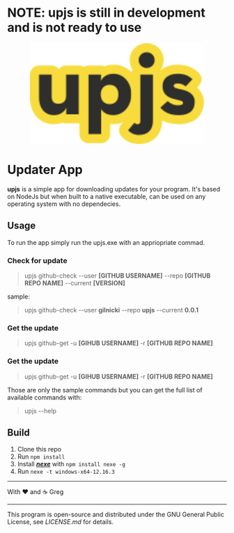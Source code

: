 # NOTE: upjs is still in development and is not ready to use


<p align="center">
  <a href="https://nodejs.org/">
    <img
      alt="Node.js"
      src="https://github.com//gilnicki/upjs/blob/develop/res/logo.svg?raw=true"
      width="400"
    />
  </a>
</p>

# Updater App

**upjs** is a simple app for downloading updates for your program. It's based on NodeJs but when built to a native executable, can be used on any operating system with no dependecies.

## Usage
To run the app simply run the upjs.exe with an appriopriate commad. 

### Check for update
>upjs github-check --user **[GITHUB USERNAME]** --repo **[GITHUB REPO NAME]** --current **[VERSION]** 

sample:
> upjs github-check --user **gilnicki** --repo **upjs** --current **0.0.1** 

### Get the update
>upjs github-get -u **[GIHUB USERNAME]** -r **[GITHUB REPO NAME]**

### Get the update
>upjs github-get -u **[GIHUB USERNAME]** -r **[GITHUB REPO NAME]**


Those are only the sample commands but you can get the full list of available commands with:
>upjs --help

## Build
1. Clone this repo
2. Run `npm install`
3. Install ***[nexe](https://github.com/nexe/nexe/)*** with `npm install nexe -g`
4. Run `nexe -t windows-x64-12.16.3`
---

With ❤ and ☕ Greg

---
This program is open-source and distributed under the GNU General Public License, see *LICENSE.md* for details.


